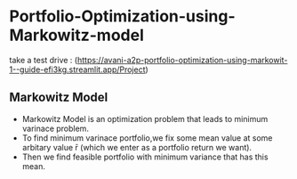 # Portfolio-Optimization-using-Markowitz-model
take a test drive : (https://avani-a2p-portfolio-optimization-using-markowit-1--guide-efi3kg.streamlit.app/Project)

## Markowitz Model
- Markowitz Model is an optimization problem that leads to minimum varinace problem.
- To find minimum varinace portfolio,we fix some mean value at some arbitary value r̄ (which we enter as a portfolio return we want).
- Then we find feasible portfolio with minimum variance that has this mean.
